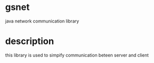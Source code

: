 # gsnet
java network communication library
# description
this library is used to simpify communication beteen server and client
